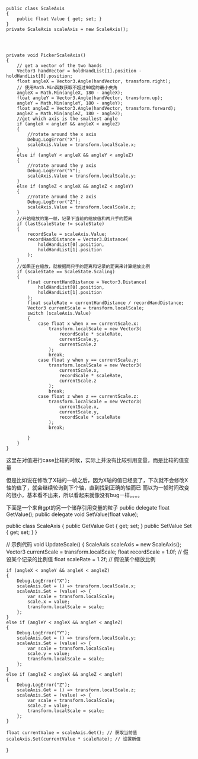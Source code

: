
    public class ScaleAxis
    {
        public float Value { get; set; }
    }
    private ScaleAxis scaleAxis = new ScaleAxis();




    private void PickerScaleAxis()
    {
        // get a vector of the two hands
        Vector3 handVector = holdHandList[1].position - holdHandList[0].position;
        float angleX = Vector3.Angle(handVector, transform.right);
        // 使用Math.Min函数获取不超过90度的最小夹角
        angleX = Math.Min(angleX, 180 - angleX);
        float angleY = Vector3.Angle(handVector, transform.up);
        angleY = Math.Min(angleY, 180 - angleY);
        float angleZ = Vector3.Angle(handVector, transform.forward);
        angleZ = Math.Min(angleZ, 180 - angleZ);
        //get which axis is the smallest angle
        if (angleX < angleY && angleX < angleZ)
        {
            //rotate around the x axis
            Debug.LogError("X");
            scaleAxis.Value = transform.localScale.x;
        }
        else if (angleY < angleX && angleY < angleZ)
        {
            //rotate around the y axis
            Debug.LogError("Y");
            scaleAxis.Value = transform.localScale.y;
        }
        else if (angleZ < angleX && angleZ < angleY)
        {
            //rotate around the z axis
            Debug.LogError("Z");
            scaleAxis.Value = transform.localScale.z;
        }
        //开始缩放的第一帧，记录下当前的缩放值和两只手的距离
        if (lastScaleState != scaleState)
        {
            recordScale = scaleAxis.Value;
            recordHandDistance = Vector3.Distance(
                holdHandList[0].position,
                holdHandList[1].position
            );
        }
        //如果正在缩放，就根据两只手的距离和记录的距离来计算缩放比例
        if (scaleState == ScaleState.Scaling)
        {
            float currentHandDistance = Vector3.Distance(
                holdHandList[0].position,
                holdHandList[1].position
            );
            float scaleRate = currentHandDistance / recordHandDistance;
            Vector3 currentScale = transform.localScale;
            switch (scaleAxis.Value)
            {
                case float x when x == currentScale.x:
                    transform.localScale = new Vector3(
                        recordScale * scaleRate,
                        currentScale.y,
                        currentScale.z
                    );
                    break;
                case float y when y == currentScale.y:
                    transform.localScale = new Vector3(
                        currentScale.x,
                        recordScale * scaleRate,
                        currentScale.z
                    );
                    break;
                case float z when z == currentScale.z:
                    transform.localScale = new Vector3(
                        currentScale.x,
                        currentScale.y,
                        recordScale * scaleRate
                    );
                    break;

            }
        }
    }


这里在对值进行case比较的时候，实际上并没有比较引用变量，而是比较的值变量

但是比如说在修改了X轴的一帧之后，因为X轴的值已经变了，下次就不会修改X轴的值了，就会继续轮询到下个轴，直到找到正确的轴而已
而以为一帧时间改变的很小，基本看不出来，所以看起来就像没有bug一样。。。。

下面是一个来自gpt的另一个储存引用变量的粒子
public delegate float GetValue();
public delegate void SetValue(float value);

public class ScaleAxis
{
    public GetValue Get { get; set; }
    public SetValue Set { get; set; }
}

// 示例代码
void UpdateScale()
{
    ScaleAxis scaleAxis = new ScaleAxis();
    Vector3 currentScale = transform.localScale;
    float recordScale = 1.0f; // 假设某个记录的比例值
    float scaleRate = 1.2f;   // 假设某个缩放比例

    if (angleX < angleY && angleX < angleZ)
    {
        Debug.LogError("X");
        scaleAxis.Get = () => transform.localScale.x;
        scaleAxis.Set = (value) => {
            var scale = transform.localScale;
            scale.x = value;
            transform.localScale = scale;
        };
    }
    else if (angleY < angleX && angleY < angleZ)
    {
        Debug.LogError("Y");
        scaleAxis.Get = () => transform.localScale.y;
        scaleAxis.Set = (value) => {
            var scale = transform.localScale;
            scale.y = value;
            transform.localScale = scale;
        };
    }
    else if (angleZ < angleX && angleZ < angleY)
    {
        Debug.LogError("Z");
        scaleAxis.Get = () => transform.localScale.z;
        scaleAxis.Set = (value) => {
            var scale = transform.localScale;
            scale.z = value;
            transform.localScale = scale;
        };
    }

    float currentValue = scaleAxis.Get(); // 获取当前值
    scaleAxis.Set(currentValue * scaleRate); // 设置新值
}







